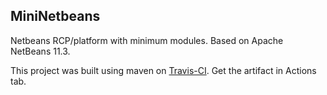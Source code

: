 ## MiniNetbeans

Netbeans RCP/platform with minimum modules. Based on Apache NetBeans 11.3.

This project was built using maven on [Travis-CI](https://travis-ci.org/saseno/MiniNetbeans).
Get the artifact in Actions tab.
